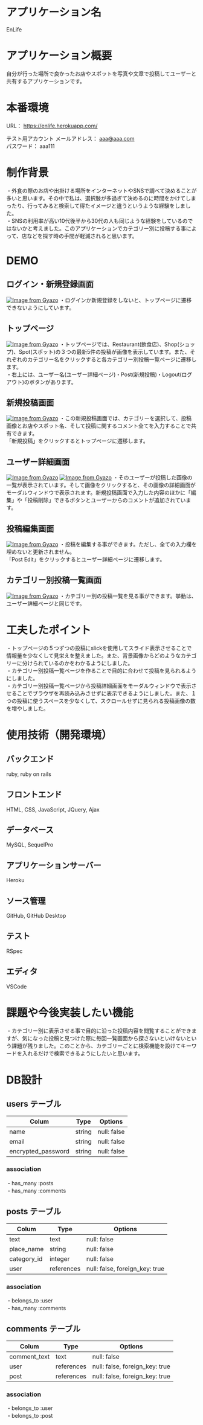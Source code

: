 # アプリケーション名
EnLife   
  
# アプリケーション概要
自分が行った場所で良かったお店やスポットを写真や文章で投稿してユーザーと共有するアプリケーションです。

# 本番環境
URL： https://enlife.herokuapp.com/

テスト用アカウント
メールアドレス： aaa@aaa.com   
パスワード： aaa111

# 制作背景
・外食の際のお店や出掛ける場所をインターネットやSNSで調べて決めることが多いと思います。その中で私は、選択肢が多過ぎて決めるのに時間をかけてしまったり、行ってみると検索して得たイメージと違うというような経験をしました。  
・SNSの利用率が高い10代後半から30代の人も同じような経験をしているのではないかと考えました。このアプリケーションでカテゴリー別に投稿する事によって、店などを探す時の手間が軽減されると思います。

# DEMO
## ログイン・新規登録画面
[![Image from Gyazo](https://i.gyazo.com/610b79d0ed9c4e78697e166e69214bfd.gif)](https://gyazo.com/610b79d0ed9c4e78697e166e69214bfd)
・ログインか新規登録をしないと、トップページに遷移できないようにしています。
## トップページ
[![Image from Gyazo](https://i.gyazo.com/efda815326e9e09e01a76890caeaacfa.jpg)](https://gyazo.com/efda815326e9e09e01a76890caeaacfa)
・トップページでは、Restaurant(飲食店)、Shop(ショップ)、Spot(スポット)の３つの最新5件の投稿が画像を表示しています。また、それぞれのカテゴリー名をクリックすると各カテゴリー別投稿一覧ページに遷移します。   
・右上には、ユーザー名(ユーザー詳細ページ)・Post(新規投稿)・Logout(ログアウト)のボタンがあります。   
## 新規投稿画面
[![Image from Gyazo](https://i.gyazo.com/205f7c32d211ea4cc9beac436d25681d.jpg)](https://gyazo.com/205f7c32d211ea4cc9beac436d25681d)
・この新規投稿画面では、カテゴリーを選択して、投稿画像とお店やスポット名、そして投稿に関するコメント全てを入力することで共有できます。  
「新規投稿」をクリックするとトップページに遷移します。
## ユーザー詳細画面
[![Image from Gyazo](https://i.gyazo.com/b8c5d6511965285eb98b83f1f85c9b1d.jpg)](https://gyazo.com/b8c5d6511965285eb98b83f1f85c9b1d)
[![Image from Gyazo](https://i.gyazo.com/dcd61c74e80371047b7bf1b487822831.jpg)](https://gyazo.com/dcd61c74e80371047b7bf1b487822831)
・そのユーザーが投稿した画像の一覧が表示されています。そして画像をクリックすると、その画像の詳細画面がモーダルウィンドウで表示されます。新規投稿画面で入力した内容のほかに「編集」や「投稿削除」できるボタンとユーザーからのコメントが追加されています。
## 投稿編集画面
[![Image from Gyazo](https://i.gyazo.com/94eca5e1a727362e58dfbbc0d884d59e.jpg)](https://gyazo.com/94eca5e1a727362e58dfbbc0d884d59e)
・投稿を編集する事ができます。ただし、全ての入力欄を埋めないと更新されません。  
「Post Edit」をクリックするとユーザー詳細ページに遷移します。
## カテゴリー別投稿一覧画面
[![Image from Gyazo](https://i.gyazo.com/a15956d37c45d686f1d743fd62e8bf35.jpg)](https://gyazo.com/a15956d37c45d686f1d743fd62e8bf35)
・カテゴリー別の投稿一覧を見る事ができます。挙動は、ユーザー詳細ページと同じです。

# 工夫したポイント
・トップページの５つずつの投稿にslickを使用してスライド表示させることで情報量を少なくして見栄えを整えました。また、背景画像からどのようなカテゴリーに分けられているのかをわかるようにしました。   
・カテゴリー別投稿一覧ページを作ることで目的に合わせて投稿を見られるようにしました。   
・カテゴリー別投稿一覧ページから投稿詳細画面をモーダルウィンドウで表示させることでブラウザを再読み込みさせずに表示できるようにしました。また、１つの投稿に使うスペースを少なくして、スクロールせずに見られる投稿画像の数を増やしました。

# 使用技術（開発環境）
## バックエンド
ruby, ruby on rails
## フロントエンド
HTML, CSS, JavaScript, JQuery, Ajax
## データベース
MySQL, SequelPro
## アプリケーションサーバー
Heroku
## ソース管理
GitHub, GitHub Desktop
## テスト
RSpec
## エディタ
VSCode

# 課題や今後実装したい機能
・カテゴリー別に表示させる事で目的に沿った投稿内容を閲覧することができますが、気になった投稿と見つけた際に毎回一覧画面から探さないといけないという課題が残りました。このことから、カテゴリーごとに検索機能を設けてキーワードを入れるだけで検索できるようにしたいと思います。

# DB設計
## users テーブル
| Colum              | Type   | Options     |
|--------------------|--------|-------------|
| name               | string | null: false |
| email              | string | null: false |
| encrypted_password | string | null: false |
### association
・has_many :posts  
・has_many :comments

## posts テーブル
| Colum              | Type       | Options                        |
|--------------------|------------|--------------------------------|
| text               | text       | null: false                    |
| place_name         | string     | null: false                    |
| category_id        | integer    | null: false                    |
| user               | references | null: false, foreign_key: true |
### association
・belongs_to :user  
・has_many :comments

## comments テーブル
| Colum              | Type       | Options                        |
|--------------------|------------| -------------------------------|
| comment_text       | text       | null: false                    |
| user               | references | null: false, foreign_key: true |
| post               | references | null: false, foreign_key: true |

### association
・belongs_to :user  
・belongs_to :post
